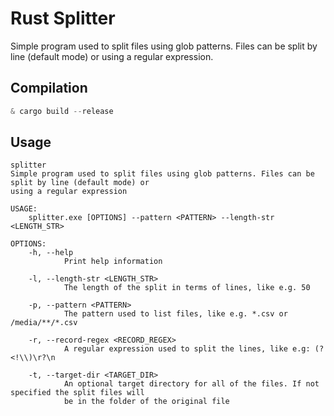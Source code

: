 # Rust Splitter

Simple program used to split files using glob patterns. Files can be split by line (default mode) or
using a regular expression. 

## Compilation

```ps1
& cargo build --release
```

## Usage

```
splitter
Simple program used to split files using glob patterns. Files can be split by line (default mode) or
using a regular expression

USAGE:
    splitter.exe [OPTIONS] --pattern <PATTERN> --length-str <LENGTH_STR>

OPTIONS:
    -h, --help
            Print help information

    -l, --length-str <LENGTH_STR>
            The length of the split in terms of lines, like e.g. 50

    -p, --pattern <PATTERN>
            The pattern used to list files, like e.g. *.csv or /media/**/*.csv

    -r, --record-regex <RECORD_REGEX>
            A regular expression used to split the lines, like e.g: (?<!\\)\r?\n

    -t, --target-dir <TARGET_DIR>
            An optional target directory for all of the files. If not specified the split files will
            be in the folder of the original file
```